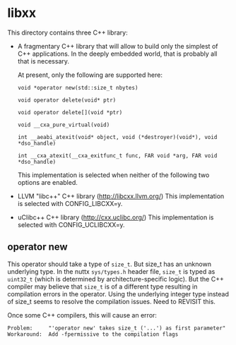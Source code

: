 libxx
=====

This directory contains three C++ library:

-   A fragmentary C++ library that will allow to build only the simplest
    of C++ applications. In the deeply embedded world, that is probably
    all that is necessary.

    At present, only the following are supported here:

    ``` {.C}
    void *operator new(std::size_t nbytes)
    ```

    ``` {.C}
    void operator delete(void* ptr)
    ```

    ``` {.C}
    void operator delete[](void *ptr)
    ```

    ``` {.C}
    void __cxa_pure_virtual(void)
    ```

    ``` {.C}
    int __aeabi_atexit(void* object, void (*destroyer)(void*), void *dso_handle)
    ```

    ``` {.C}
    int __cxa_atexit(__cxa_exitfunc_t func, FAR void *arg, FAR void *dso_handle)
    ```

    This implementation is selected when neither of the following two
    options are enabled.

-   LLVM \"libc++\" C++ library (<http://libcxx.llvm.org/>) This
    implementation is selected with CONFIG\_LIBCXX=y.

-   uClibc++ C++ library (<http://cxx.uclibc.org/>) This implementation
    is selected with CONFIG\_UCLIBCXX=y.

operator new
------------

This operator should take a type of `size_t`. But size\_t has an unknown
underlying type. In the nuttx `sys/types.h` header file, `size_t` is
typed as `uint32_t` (which is determined by architecture-specific
logic). But the C++ compiler may believe that `size_t` is of a different
type resulting in compilation errors in the operator. Using the
underlying integer type instead of size\_t seems to resolve the
compilation issues. Need to REVISIT this.

Once some C++ compilers, this will cause an error:

    Problem:     "'operator new' takes size_t ('...') as first parameter"
    Workaround:  Add -fpermissive to the compilation flags
